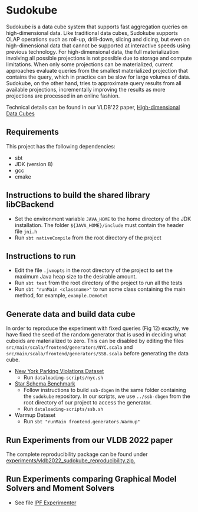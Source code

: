 # Sudokube
Sudokube is a data cube system that supports fast aggregation queries on high-dimensional data. Like traditional data cubes,
Sudokube supports OLAP operations such as roll-up, drill-down, slicing and dicing, but even on high-dimensional data that cannot be supported at interactive
speeds using previous technology. For high-dimensional data, the full materialization involving all possible projections is not possible due to storage and compute limitations.
When only some projections can be materialized, current approaches evaluate queries from the smallest materialized projection that contains the query, which in practice can be slow for large volumes of data.
Sudokube, on the other hand, tries to approximate query results from all available projections, incrementally improving the results as more projections are processed in an online fashion.

Technical details can be found in our VLDB'22 paper, [High-dimensional Data Cubes](https://vldb.org/pvldb/volumes/15/paper/High-dimensional%20Data%20Cubes)
## Requirements
This project has the following dependencies:
- sbt
- JDK (version 8)
- gcc
- cmake

## Instructions to build the shared library libCBackend
- Set the environment variable `JAVA_HOME` to the home directory of the JDK installation. The folder `${JAVA_HOME}/include` must contain the header file `jni.h`
- Run `sbt nativeCompile` from the root directory of the project

## Instructions to run
- Edit the file `.jvmopts` in the root directory of the project to set the maximum Java heap size to the desirable amount.
- Run `sbt test` from the root directory of the project to run all the tests
- Run `sbt "runMain <classname>"` to run some class containing the main method, for example, `example.Demotxt`

## Generate data and build data cube
In order to reproduce the experiment with fixed queries (Fig 12) exactly, we have fixed the seed of the random generator
that is used in deciding what cuboids are materialized to zero. This can be disabled by editing the files `src/main/scala/frontend/generators/NYC.scala` and  `src/main/scala/frontend/generators/SSB.scala` before generating the data cube.
- [New York Parking Violations Dataset](https://data.cityofnewyork.us/City-Government/Parking-Violations-Issued-Fiscal-Year-2021/kvfd-bves)
	+ Run `dataloading-scripts/nyc.sh`
- [Star Schema Benchmark](https://github.com/eyalroz/ssb-dbgen)
	+ Follow instructions to build `ssb-dbgen` in the same folder containing the `sudokube` repository. In our scripts, we use `../ssb-dbgen` from the root directory of our project to access the generator.
	+ Run `dataloading-scripts/ssb.sh`
- Warmup Dataset
	+ Run `sbt "runMain frontend.generators.Warmup"`


## Run Experiments from our VLDB 2022 paper
The complete reproducibility package can be found under [experiments/vldb2022_sudokube_reproducibility.zip.](experiments/vldb2022_sudokube_reproducibility.zip)


## Run Experiments comparing Graphical Model Solvers and Moment Solvers
- See file [IPF Experimenter](src/main/scala/experiments/IPFExperimenter.scala)
